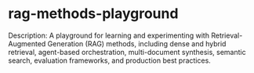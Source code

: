 # rag-methods-playground
Description: A playground for learning and experimenting with Retrieval-Augmented Generation (RAG) methods, including dense and hybrid retrieval, agent-based orchestration, multi-document synthesis, semantic search, evaluation frameworks, and production best practices.
